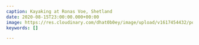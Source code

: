 ```yaml
---
caption: Kayaking at Ronas Voe, Shetland
date: 2020-08-15T23:00:00.000+00:00
image: https://res.cloudinary.com/dhat0b0ey/image/upload/v1617454432/portfolio/latestimages/IMG_8722_kwwdox.jpg
keywords: []

---
```

